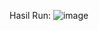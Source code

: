 Hasil Run:
![image](https://github.com/user-attachments/assets/28bd9a6c-3a02-4b55-9da1-fb9d58207271)
